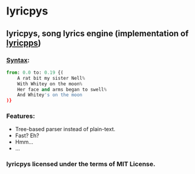 # lyricpys
## lyricpys, song lyrics engine (implementation of [lyricpps](https://github.com/ferhatgec/lyricpps))

### [Syntax](example.lyrics): 
```python
from: 0.0 to: 0.19 {(
    A rat bit my sister Nell%
    With Whitey on the moon%
    Her face and arms began to swell%
    And Whitey's on the moon
)}
```

### Features:
  * Tree-based parser instead of plain-text.
  * Fast? Eh?
  * Hmm...
  * ...
  
  
### lyricpys licensed under the terms of MIT License.

